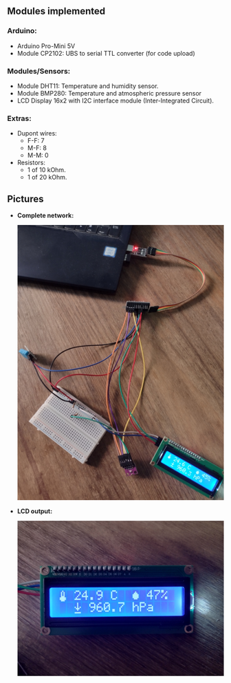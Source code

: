 ## Modules implemented

### Arduino:
- Arduino Pro-Mini 5V
- Module CP2102: UBS to serial TTL converter (for code upload)

### Modules/Sensors:
- Module DHT11: Temperature and humidity sensor.
- Module BMP280: Temperature and atmospheric pressure sensor
- LCD Display 16x2 with I2C interface module (Inter-Integrated Circuit).

### Extras:
- Dupont wires:
  - F-F: 7
  - M-F: 8 
  - M-M: 0
- Resistors:
  - 1 of 10 kOhm.
  - 1 of 20 kOhm.

## Pictures

- **Complete network:**
  
  ![Network](docs/01-complete-network.png)
  
- **LCD output:**
  
  ![LCD-output](docs/02-LCD-output.png)